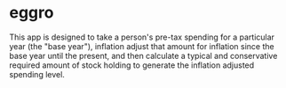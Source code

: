 # eggro

This app is designed to take a person's pre-tax spending for a particular year (the "base year"), inflation adjust that amount for inflation since the base year until the present, and then calculate a typical and conservative required amount of stock holding to generate the inflation adjusted spending level.

